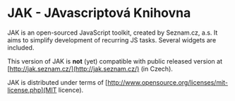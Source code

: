 # JAK - JAvascriptová Knihovna #

JAK is an open-sourced JavaScript toolkit, created by Seznam.cz, a.s. It aims to simplify development of recurring JS tasks. Several widgets are included. 

This version of JAK is **not** (yet) compatible with public released version at [http://jak.seznam.cz/](http://jak.seznam.cz/) (in Czech).

JAK is distributed under terms of [http://www.opensource.org/licenses/mit-license.php](MIT licence).
